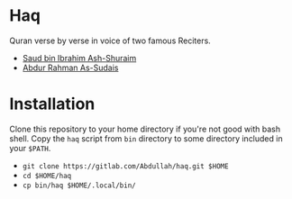 # Haq
Quran verse by verse in voice of two famous Reciters.

- [Saud bin Ibrahim Ash-Shuraim](https://en.wikipedia.org/wiki/Saud_Al-Shuraim)
- [Abdur Rahman As-Sudais](https://en.wikipedia.org/wiki/Abdul_Rahman_Al_Sudais)

# Installation
Clone this repository to your home directory if you're not good with bash shell.
Copy the `haq` script from `bin` directory to some directory included in your `$PATH`.

- `git clone https://gitlab.com/Abdullah/haq.git $HOME`
- `cd $HOME/haq`
- `cp bin/haq $HOME/.local/bin/`
